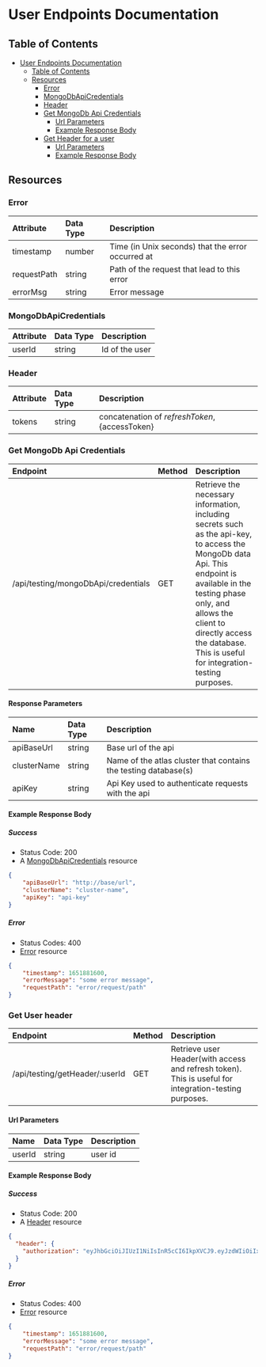 # User Endpoints Documentation

## Table of Contents

- [User Endpoints Documentation](#user-endpoints-documentation)
    - [Table of Contents](#table-of-contents)
    - [Resources](#resources)
        - [Error](#error)
        - [MongoDbApiCredentials](#mongodbapicredentials)
        - [Header](#userHeader)
        - [Get MongoDb Api Credentials](#get-mongodb-api-credentials)
            - [Url Parameters](#url-parameters)
            - [Example Response Body](#example-response-body)
        - [Get Header for a user](#get-user-header)
            - [Url Parameters](#url-parameters)
            - [Example Response Body](#example-response-body)

## Resources

### Error

| Attribute   | Data Type | Description                                       |
|:------------|:----------|:--------------------------------------------------|
| timestamp   | number    | Time (in Unix seconds) that the error occurred at |
| requestPath | string    | Path of the request that lead to this error       |
| errorMsg    | string    | Error message                                     |

### MongoDbApiCredentials

| Attribute | Data Type | Description      |
|:----------|:----------|:-----------------|
| userId    | string    | Id of the user   |

### Header

| Attribute | Data Type | Description                                       |
|:----------|:----------|:--------------------------------------------------|
| tokens    | string    | concatenation of ${refreshToken},${accessToken}   |


### Get MongoDb Api Credentials

| Endpoint                            | Method | Description                                                                                                                                                                                                                                                              |
|:------------------------------------|:-------|:-------------------------------------------------------------------------------------------------------------------------------------------------------------------------------------------------------------------------------------------------------------------------|
| /api/testing/mongoDbApi/credentials | GET    | Retrieve the necessary information, including secrets such as the api-key, to access the MongoDb data Api. This endpoint is available in the testing phase only, and allows the client to directly access the database. This is useful for integration-testing purposes. |

#### Response Parameters

| Name        | Data Type  | Description                                                     |
|:------------|:-----------|:----------------------------------------------------------------|
| apiBaseUrl  | string     | Base url of the api                                             |
| clusterName | string     | Name of the atlas cluster that contains the testing database(s) |
| apiKey      | string     | Api Key used to authenticate requests with the api              |

#### Example Response Body

##### Success

- Status Code: 200
- A [MongoDbApiCredentials](#mongodbapicredentials) resource

```json
{
    "apiBaseUrl": "http://base/url",
    "clusterName": "cluster-name",
    "apiKey": "api-key"
}
```

##### Error

- Status Codes: 400
- [Error](#error) resource

```json
{
    "timestamp": 1651881600,
    "errorMessage": "some error message",
    "requestPath": "error/request/path"
}
```

### Get User header

| Endpoint                           | Method | Description                                                                                           |
|:-----------------------------------|:-------|:------------------------------------------------------------------------------------------------------|
| /api/testing/getHeader/:userId     | GET    | Retrieve user Header(with access and refresh token). This is useful for integration-testing purposes. |

#### Url Parameters

| Name   | Data Type  | Description |
|:-------|:-----------|:------------|
| userId | string     | user id     |

#### Example Response Body

##### Success

- Status Code: 200
- A [Header](#userHeader) resource

```json
{
  "header": {
    "authorization": "eyJhbGciOiJIUzI1NiIsInR5cCI6IkpXVCJ9.eyJzdWIiOiIxMjM0NTY3ODkwIiwibmFtZSI6IkpvaG4gRG9lIiwiaWF0IjoxNTE2MjM5MDIyfQ.SflKxwRJSMeKKF2QT4fwpMeJf36POk6yJV_adQssw5c,eyJhbGciOiJIUpfI1NiIsInR5cCI6Ikp7777J9.eyJzdWIiOiIxMjM0NTY3ODkwnyywibmFtZSI6IkpvaG4gRG9lIiwiaWF0IjoxNTE2MjM5MDIyfQ.SflKxwRJSMeKKF2QT4fwpMeJf36POk6yJV_adQssw5c"
  }
}
```

##### Error

- Status Codes: 400
- [Error](#error) resource

```json
{
    "timestamp": 1651881600,
    "errorMessage": "some error message",
    "requestPath": "error/request/path"
}
```

